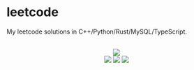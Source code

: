 # leetcode
My leetcode solutions in C++/Python/Rust/MySQL/TypeScript.

<div align="center">
<br/>
<img src="https://img.shields.io/badge/Solved-654/3177%20=%2020%25-blue.svg?style=flat-square" />
<br/>
<img src="https://img.shields.io/badge/Easy-279/801-5CB85D.svg?style=flat-square" />
<img src="https://img.shields.io/badge/Medium-291/1668-F0AE4E.svg?style=flat-square" />
<img src="https://img.shields.io/badge/Hard-84/708-D95450.svg?style=flat-square" />
</div>